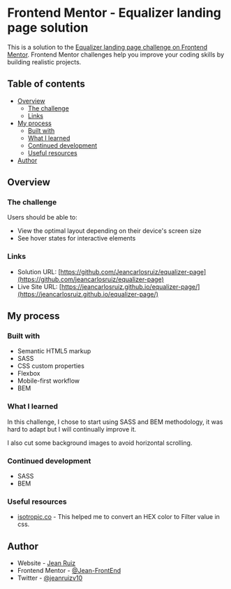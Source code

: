 # Frontend Mentor - Equalizer landing page solution

This is a solution to the [Equalizer landing page challenge on Frontend Mentor](https://www.frontendmentor.io/challenges/equalizer-landing-page-7VJ4gp3DE). Frontend Mentor challenges help you improve your coding skills by building realistic projects. 

## Table of contents

- [Overview](#overview)
  - [The challenge](#the-challenge)
  - [Links](#links)
- [My process](#my-process)
  - [Built with](#built-with)
  - [What I learned](#what-i-learned)
  - [Continued development](#continued-development)
  - [Useful resources](#useful-resources)
- [Author](#author)


## Overview

### The challenge

Users should be able to:

- View the optimal layout depending on their device's screen size
- See hover states for interactive elements


### Links

- Solution URL: [https://github.com/Jeancarlosruiz/equalizer-page](https://github.com/jeancarlosruiz/equalizer-page)
- Live Site URL: [https://jeancarlosruiz.github.io/equalizer-page/](https://jeancarlosruiz.github.io/equalizer-page/)

## My process

### Built with

- Semantic HTML5 markup
- SASS
- CSS custom properties
- Flexbox
- Mobile-first workflow
- BEM


### What I learned

In this challenge, I chose to start using SASS and BEM methodology, it was hard to adapt but I will continually improve it.

I also cut some background images to avoid horizontal scrolling.


### Continued development

- SASS
- BEM

### Useful resources

- [isotropic.co](https://isotropic.co/tool/hex-color-to-css-filter) - This helped me to convert an HEX color to Filter value in css.

## Author

- Website - [Jean Ruiz](https://github.com/Jeancarlosruiz)
- Frontend Mentor - [@Jean-FrontEnd](https://www.frontendmentor.io/profile/jeancarlosruiz)
- Twitter - [@jeanruizv10](https://twitter.com/JeanRuizV10)
